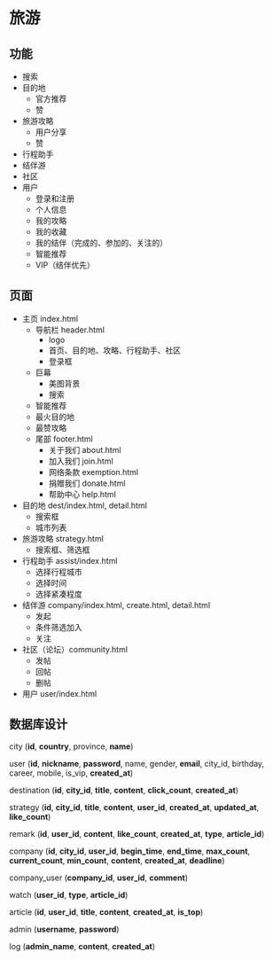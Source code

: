# 旅游
## 功能
- 搜索
- 目的地
	- 官方推荐
	- 赞
- 旅游攻略
	- 用户分享
	- 赞
- 行程助手
- 结伴游
- 社区
- 用户
	- 登录和注册
	- 个人信息
	- 我的攻略
	- 我的收藏
	- 我的结伴（完成的、参加的、关注的）
	- 智能推荐
	- VIP（结伴优先）

## 页面
- 主页 index.html
	- 导航栏 header.html
		- logo
		- 首页、目的地、攻略、行程助手、社区
		- 登录框
	- 巨幕
		- 美图背景
		- 搜索
	- 智能推荐
	- 最火目的地
	- 最赞攻略
	- 尾部 footer.html
		- 关于我们 about.html
		- 加入我们 join.html
		- 网络条款 exemption.html
		- 捐赠我们 donate.html
		- 帮助中心 help.html
- 目的地 dest/index.html, detail.html
	- 搜索框
	- 城市列表
- 旅游攻略 strategy.html
	- 搜索框、筛选框
- 行程助手 assist/index.html
	- 选择行程城市
	- 选择时间
	- 选择紧凑程度
- 结伴游 company/index.html, create.html, detail.html
	- 发起
	- 条件筛选加入
	- 关注
- 社区（论坛）community.html
	- 发帖
	- 回帖
	- 删帖
- 用户 user/index.html


## 数据库设计

city (**id**, **country**, province, **name**)

user (**id**, **nickname**, **password**, name, gender, **email**, city\_id, birthday, career, mobile, is\_vip, **created_at**)

destination (**id**, **city_id**, **title**, **content**, **click_count**, **created_at**)
<!--官方攻略-->

strategy (**id**, **city_id**, **title**, **content**, **user_id**, **created_at**, **updated_at**, **like_count**)
<!--用户攻略-->

remark (**id**, **user_id**, **content**, **like_count**,  **created_at**, **type**, **article_id**)

company (**id**, **city_id**, **user_id**, **begin_time**, **end_time**, **max_count**, **current_count**, **min_count**, **content**, **created_at**, **deadline**)

company\_user (**company_id**, **user_id**, **comment**)

watch (**user_id**, **type**, **article_id**)

article (**id**, **user_id**, **title**, **content**, **created_at**, **is_top**)

admin (**username**, **password**)

log (**admin_name**, **content**, **created_at**)
